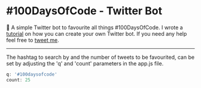 # #100DaysOfCode - Twitter Bot
🤖 A simple Twitter bot to favourite all things #100DaysOfCode. I wrote a [tutorial](https://medium.com/@ajukco/how-i-built-a-twitter-bot-for-100daysofcode-768ef5e12405) on how you can create your own Twitter bot. If you need any help feel free to [tweet me](https://twitter.com/ajukco). 

___

The hashtag to search by and the number of tweets to be favourited, can be set by adjusting the 'q' and 'count' parameters in the app.js file.

```javascript
q: '#100daysofcode'
count: 25
```
